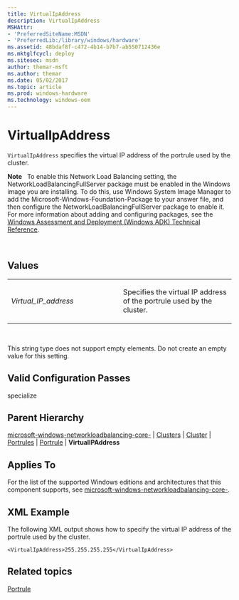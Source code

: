 ```yaml
---
title: VirtualIpAddress
description: VirtualIpAddress
MSHAttr:
- 'PreferredSiteName:MSDN'
- 'PreferredLib:/library/windows/hardware'
ms.assetid: 48bdaf8f-c472-4b14-b7b7-ab550712436e
ms.mktglfcycl: deploy
ms.sitesec: msdn
author: themar-msft
ms.author: themar
ms.date: 05/02/2017
ms.topic: article
ms.prod: windows-hardware
ms.technology: windows-oem
---
```


# VirtualIpAddress


`VirtualIpAddress` specifies the virtual IP address of the portrule used by the cluster.

**Note**  
To enable this Network Load Balancing setting, the NetworkLoadBalancingFullServer package must be enabled in the Windows image you are installing. To do this, use Windows System Image Manager to add the Microsoft-Windows-Foundation-Package to your answer file, and then configure the NetworkLoadBalancingFullServer package to enable it. For more information about adding and configuring packages, see the [Windows Assessment and Deployment (Windows ADK) Technical Reference](http://go.microsoft.com/fwlink/?LinkId=206587).

 

## Values


<table>
<colgroup>
<col width="50%" />
<col width="50%" />
</colgroup>
<tbody>
<tr class="odd">
<td><p><em>Virtual_IP_address</em></p></td>
<td><p>Specifies the virtual IP address of the portrule used by the cluster.</p></td>
</tr>
</tbody>
</table>

 

This string type does not support empty elements. Do not create an empty value for this setting.

## Valid Configuration Passes


specialize

## Parent Hierarchy


[microsoft-windows-networkloadbalancing-core-](microsoft-windows-networkloadbalancing-core.md) | [Clusters](microsoft-windows-networkloadbalancing-core-clusters.md) | [Cluster](microsoft-windows-networkloadbalancing-core-clusters-cluster.md) | [Portrules](microsoft-windows-networkloadbalancing-core-clusters-cluster-portrules.md) | [Portrule](microsoft-windows-networkloadbalancing-core-clusters-cluster-portrules-portrule.md) | **VirtualIPAddress**

## Applies To


For the list of the supported Windows editions and architectures that this component supports, see [microsoft-windows-networkloadbalancing-core-](microsoft-windows-networkloadbalancing-core.md).

## XML Example


The following XML output shows how to specify the virtual IP address of the portrule used by the cluster.

```
<VirtualIpAddress>255.255.255.255</VirtualIpAddress>
```

## Related topics


[Portrule](microsoft-windows-networkloadbalancing-core-clusters-cluster-portrules-portrule.md)

 

 







